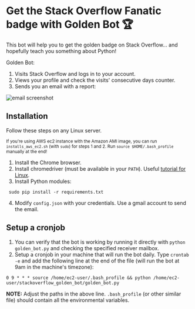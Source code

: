 # Get the Stack Overflow Fanatic badge with Golden Bot :trophy:

This bot will help you to get the golden badge on Stack Overflow... and hopefully teach you 
something about Python!

Golden Bot:
1) Visits Stack Overflow and logs in to your account.
2) Views your profile and check the visits' consecutive days counter.
3) Sends you an email with a report:

![email screenshot](https://i.ibb.co/VN4nr3w/so-bot.png)

## Installation

Follow these steps on any Linux server.

<sup>If you're using AWS ec2 instance with the Amazon AMI image, you can run `installs_aws_ec2.sh` (with `sudo`) for steps 1 and 2. Run `source $HOME/.bash_profile` manually at the end!</sup>

1. Install the Chrome browser.
2. Install chromedriver (must be available in your `PATH`). Useful [tutorial for Linux](https://makandracards.com/makandra/29465-install-chromedriver-on-linux).
3. Install Python modules:

``` sudo pip install -r requirements.txt```

4. Modify `config.json` with your credentials. Use a gmail account to send the email.

## Setup a cronjob
 
1. You can verify that the bot is working by running it directly with `python golden_bot.py` and
checking the specified receiver mailbox.
2. Setup a cronjob in your machine that will run the bot daily. Type `crontab -e` and add the following line at the end of the 
file (will run the bot at 9am in the machine's timezone):

```0 9 * * * source /home/ec2-user/.bash_profile && python /home/ec2-user/stackoverflow_golden_bot/golden_bot.py```

**NOTE:** Adjust the paths in the above line. `.bash_profile` (or other similar file) should contain all the
environmental variables.


